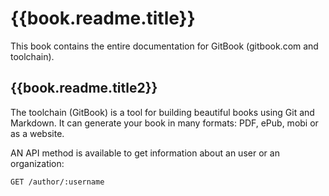 # {{book.readme.title}}
This book contains the entire documentation for GitBook (gitbook.com and toolchain).

## {{book.readme.title2}}

The toolchain (GitBook) is a tool for building beautiful books using Git and Markdown. It can generate your book in many formats: PDF, ePub, mobi or as a website.

AN API method is available to get information about an user or an organization:

```
GET /author/:username
```
